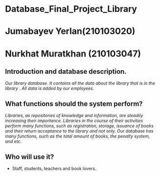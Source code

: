 # Database_Final_Project_Library
# Jumabayev Yerlan(210103020)
# Nurkhat Muratkhan (210103047)
## Introduction and database description.

*Our library database. It contains all the data about the library that is in the library . All data is added by our employees.*

## What functions should the system perform?
*Libraries, as repositories of knowledge and information, are steadily increasing their importance. Libraries in the course of their activities perform many functions, such as registration, storage, issuance of books and their return acceptance to the library and not only. Our database has many functions, such as the total amount of books, the penalty system, and etc.*

## Who will use it?
* Staff, students, teachers and book lovers. 
